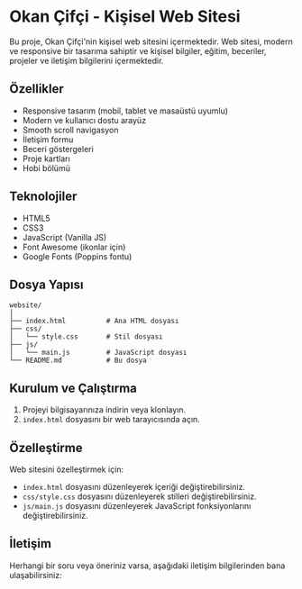 # Okan Çifçi - Kişisel Web Sitesi

Bu proje, Okan Çifçi'nin kişisel web sitesini içermektedir. Web sitesi, modern ve responsive bir tasarıma sahiptir ve kişisel bilgiler, eğitim, beceriler, projeler ve iletişim bilgilerini içermektedir.

## Özellikler

- Responsive tasarım (mobil, tablet ve masaüstü uyumlu)
- Modern ve kullanıcı dostu arayüz
- Smooth scroll navigasyon
- İletişim formu
- Beceri göstergeleri
- Proje kartları
- Hobi bölümü

## Teknolojiler

- HTML5
- CSS3
- JavaScript (Vanilla JS)
- Font Awesome (ikonlar için)
- Google Fonts (Poppins fontu)

## Dosya Yapısı

```
website/
│
├── index.html          # Ana HTML dosyası
├── css/
│   └── style.css       # Stil dosyası
├── js/
│   └── main.js         # JavaScript dosyası
└── README.md           # Bu dosya
```

## Kurulum ve Çalıştırma

1. Projeyi bilgisayarınıza indirin veya klonlayın.
2. `index.html` dosyasını bir web tarayıcısında açın.

## Özelleştirme

Web sitesini özelleştirmek için:

- `index.html` dosyasını düzenleyerek içeriği değiştirebilirsiniz.
- `css/style.css` dosyasını düzenleyerek stilleri değiştirebilirsiniz.
- `js/main.js` dosyasını düzenleyerek JavaScript fonksiyonlarını değiştirebilirsiniz.

## İletişim

Herhangi bir soru veya öneriniz varsa, aşağıdaki iletişim bilgilerinden bana ulaşabilirsiniz:

